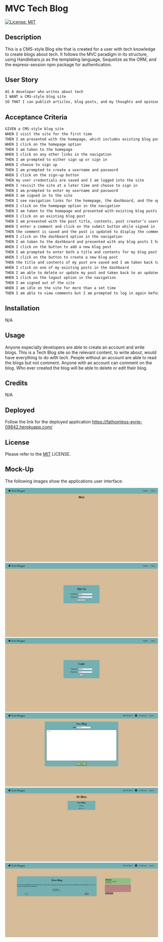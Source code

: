 # MVC Tech Blog
[![License: MIT](https://img.shields.io/badge/License-MIT-yellow.svg)](https://opensource.org/licenses/MIT)

## Description

This is a CMS-style Blog site that is created for a user with tech knowledge to create blogs about tech. It follows the MVC paradigm in its structure, using Handlebars.js as the templating language, Sequelize as the ORM, and the express-session npm package for authentication.

## User Story

```md
AS A developer who writes about tech
I WANT a CMS-style blog site
SO THAT I can publish articles, blog posts, and my thoughts and opinions
```

## Acceptance Criteria

```md
GIVEN a CMS-style blog site
WHEN I visit the site for the first time
THEN I am presented with the homepage, which includes existing blog posts if any have been posted; navigation links for the homepage and the dashboard; and the option to log in
WHEN I click on the homepage option
THEN I am taken to the homepage
WHEN I click on any other links in the navigation
THEN I am prompted to either sign up or sign in
WHEN I choose to sign up
THEN I am prompted to create a username and password
WHEN I click on the sign-up button
THEN my user credentials are saved and I am logged into the site
WHEN I revisit the site at a later time and choose to sign in
THEN I am prompted to enter my username and password
WHEN I am signed in to the site
THEN I see navigation links for the homepage, the dashboard, and the option to log out
WHEN I click on the homepage option in the navigation
THEN I am taken to the homepage and presented with existing blog posts that include the post title and the date created
WHEN I click on an existing blog post
THEN I am presented with the post title, contents, post creator’s username, and date created for that post and have the option to leave a comment
WHEN I enter a comment and click on the submit button while signed in
THEN the comment is saved and the post is updated to display the comment, the comment creator’s username, and the date created
WHEN I click on the dashboard option in the navigation
THEN I am taken to the dashboard and presented with any blog posts I have already created and the option to add a new blog post
WHEN I click on the button to add a new blog post
THEN I am prompted to enter both a title and contents for my blog post
WHEN I click on the button to create a new blog post
THEN the title and contents of my post are saved and I am taken back to an updated dashboard with my new blog post
WHEN I click on one of my existing posts in the dashboard
THEN I am able to delete or update my post and taken back to an updated dashboard
WHEN I click on the logout option in the navigation
THEN I am signed out of the site
WHEN I am idle on the site for more than a set time
THEN I am able to view comments but I am prompted to log in again before I can add, update, or delete comments
```

## Installation

N/A

## Usage

Anyone especially developers are able to create an account and write blogs. This is a Tech Blog site so the relevant content, to write about, would have everything to do with tech. People without an account are able to read the blogs but not comment. Anyone with an account can comment on the blog. Who ever created the blog will be able to delete or edit their blog.

## Credits

N/A

## Deployed

Follow the link for the deployed application https://fathomless-eyrie-09842.herokuapp.com/

## License

Please refer to the [MIT](https://opensource.org/licenses/MIT) LICENSE.

## Mock-Up

The following images show the applications user interface:

![Landing Page](./Assets/landing-page.png)
![Sign Up Page](./Assets/signup.png)
![Login Page](./Assets/login.png)
![Create Blog Page](./Assets/create-blog.png)
![Dashboard Page](./Assets/dashboard.png)
![Single Blog Page](./Assets/singleblog.png)
